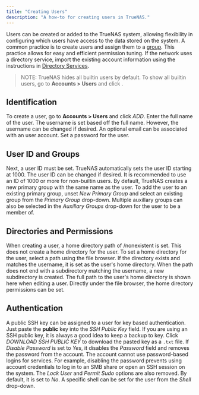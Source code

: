```yaml
---
title: "Creating Users"
description: "A how-to for creating users in TrueNAS."
---
```


Users can be created or added to the TrueNAS system, allowing flexibility in
configuring which users have access to the data stored on the system. A common
practice is to create users and assign them to a
<a href="/docs/tasks/administrative/group/">group</a>. This practice allows for
easy and efficient permission tuning. If the network uses a directory service,
import the existing account information using the instructions in
<a href="/docs/initial-setup/directory-services/">Directory Services</a>.

> NOTE: TrueNAS hides all builtin users by default. To show all builtin users,
> go to **Accounts > Users** and click <i class="fas fa-cog"></i>.

## Identification

To create a user, go to **Accounts > Users** and click *ADD*. Enter the full
name of the user. The username is set based off the full name. However, the
username can be changed if desired. An optional email can be associated with
an user account. Set a password for the user.

## User ID and Groups

Next, a user ID must be set. TrueNAS automatically sets the user ID starting at
1000. The user ID can be changed if desired. It is recommended to use an ID of
1000 or more for non-builtin users. By default, TrueNAS creates a new primary
group with the same name as the user. To add the user to an existing primary
group, unset *New Primary Group* and select an existing group from the
*Primary Group* drop-down. Multiple auxillary groups can also be selected in the
*Auxillary Groups* drop-down for the user to be a member of.

## Directories and Permissions

When creating a user, a home directory path of /nonexistent is set. This does
not create a home directory for the user. To set a home directory for the user,
select a path using the file browser. If the directory exists and matches the
username, it is set as the user's home directory. When the path does not end
with a subdirectory matching the username, a new subdirectory is created. The
full path to the user's home directory is shown here when editing a user.
Directly under the file browser, the home directory permissions can be set.

## Authentication

A public SSH key can be assigned to a user for key based authentication. Just
paste the **public** key into the *SSH Public Key* field. If you are using an
SSH public key, it is always a good idea to keep a backup to key.
Click *DOWNLOAD SSH PUBLIC KEY* to download the pasted key as a `.txt` file.
If *Disable Password* is set to *Yes*, it disables the *Password* field and
removes the password from the account. The account cannot use password-based
logins for services. For example, disabling the password prevents using account
credentials to log in to an SMB share or open an SSH session on the system.
The *Lock User* and *Permit Sudo* options are also removed. By default, it is
set to *No*. A specific shell can be set for the user from the *Shell*
drop-down.
